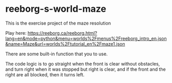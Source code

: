 # reeborg-s-world-maze
This is the exercise project of the maze resolution

Play here:
https://reeborg.ca/reeborg.html?lang=en&mode=python&menu=worlds%2Fmenus%2Freeborg_intro_en.json&name=Maze&url=worlds%2Ftutorial_en%2Fmaze1.json

There are some built-in function that you to use.

The code logic is to go straight when the front is clear without obstacles, and turn right when it was stopped but right is clear, and if the front and the right are all blocked, then it turns left.

